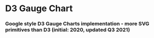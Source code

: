 # D3 Gauge Chart

### Google style D3 Gauge Charts implementation - more SVG primitives than D3 (initial: 2020, updated Q3 2021)
